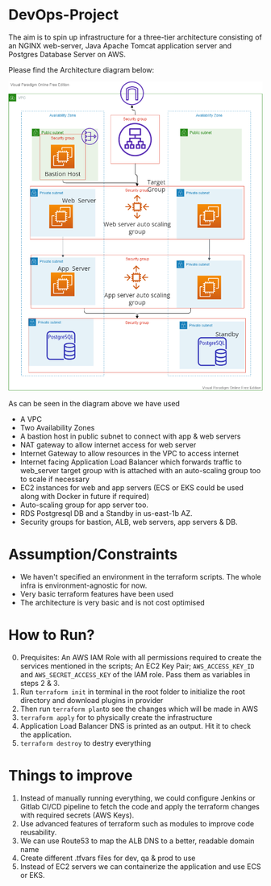 # DevOps-Project

The aim is to spin up infrastructure for a three-tier architecture consisting of an NGINX web-server, Java Apache Tomcat application server and Postgres Database Server on AWS.

Please find the Architecture diagram below:

![three-tier-architecture_on_AWS](./Three-tier-architecture.png)

As can be seen in the diagram above we have used

* A VPC
* Two Availability Zones
* A bastion host in public subnet to connect with app & web servers
* NAT gateway to allow internet access for web server
* Internet Gateway to allow resources in the VPC to access internet
* Internet facing Application Load Balancer which forwards traffic to web_server target group with is attached with an auto-scaling group too to scale if necessary
* EC2 instances for web and app servers (ECS or EKS could be used along with Docker in future if required)
* Auto-scaling group for app server too.
* RDS Postgresql DB and a Standby in us-east-1b AZ.
* Security groups for bastion, ALB, web servers, app servers & DB.


# Assumption/Constraints

* We haven't specified an environment in the terraform scripts. The whole infra is environment-agnostic for now.
* Very basic terraform features have been used
* The architecture is very basic and is not cost optimised


# How to Run?

0) Prequisites: An AWS IAM Role with all permissions required to create the services mentioned in the scripts; An EC2 Key Pair; `AWS_ACCESS_KEY_ID` and `AWS_SECRET_ACCESS_KEY` of the IAM role. Pass them as variables in steps 2 & 3.
1) Run `terraform init` in terminal in the root folder to initialize the root directory and download plugins in provider
2) Then run `terraform plan`to see the changes which will be made in AWS
3) `terraform apply` for to physically create the infrastructure
4) Application Load Balancer DNS is printed as an output. Hit it to check the application.
5) `terraform destroy` to destry everything

# Things to improve

1) Instead of manually running everything, we could configure Jenkins or Gitlab CI/CD pipeline to fetch the code and apply the terraform changes with required secrets (AWS Keys).
2) Use advanced features of terraform such as modules to improve code reusability.
3) We can use Route53 to map the ALB DNS to a better, readable domain name
4) Create different .tfvars files for dev, qa & prod to use 
5) Instead of EC2 servers we can containerize the application and use ECS or EKS.
